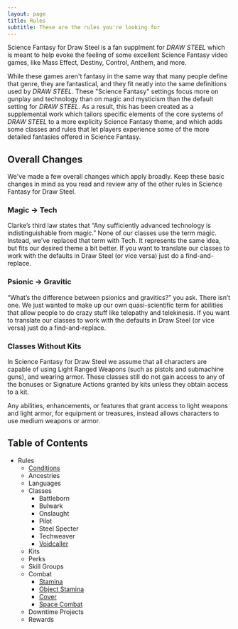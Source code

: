 ```yaml
---
layout: page
title: Rules
subtitle: These are the rules you're looking for
---
```


Science Fantasy for Draw Steel is a fan supplment for *DRAW STEEL* which is meant to help evoke the feeling of some excellent Science Fantasy video games, like Mass Effect, Destiny, Control, Anthem, and more.

While these games aren't fantasy in the same way that many people define that genre, they are fantastical, and they fit neatly into the same definitions used by *DRAW STEEL*. These "Science Fantasy" settings focus more on gunplay and technology than on magic and mysticism than the default setting for *DRAW STEEL*. As a result, this has been created as a supplemental work which tailors specific elements of the core systems of *DRAW STEEL* to a more explicity Science Fantasy theme, and which adds some classes and rules that let players experience some of the more detailed fantasies offered in Science Fantasy.

## Overall Changes
We've made a few overall changes which apply broadly. Keep these basic changes in mind as you read and review any of the other rules in Science Fantasy for Draw Steel.

### Magic → Tech
Clarke’s third law states that “Any sufficiently advanced technology is indistinguishable from magic.” None of our classes use the term magic. Instead, we’ve replaced that term with Tech. It represents the same idea, but fits our desired theme a bit better. If you want to translate our classes to work with the defaults in Draw Steel (or vice versa) just do a find-and-replace.

### Psionic → Gravitic
“What’s the difference between psionics and gravitics?” you ask.
There isn’t one. We just wanted to make up our own quasi-scientific term for abilities that allow people to do crazy stuff like telepathy and telekinesis. If you want to translate our classes to work with the defaults in Draw Steel (or vice versa) just do a find-and-replace.

### Classes Without Kits
In Science Fantasy for Draw Steel we assume that all characters are capable of using Light Ranged Weapons (such as pistols and submachine guns), and wearing armor. These classes still do not gain access to any of the bonuses or Signature Actions granted by kits unless they obtain access to a kit.

Any abilities, enhancements, or features that grant access to light weapons and light armor, for equipment or treasures, instead allows characters to use medium weapons or armor.




## Table of Contents

- Rules
    - [Conditions](/rules/conditions)
    - Ancestries
    - Languages
    - Classes
        - Battleborn
        - Bulwark
        - Onslaught
        - Pilot
        - Steel Specter
        - Techweaver
        - [Voidcaller](/rules/classes/voidcaller)
    - Kits
    - Perks
    - Skill Groups
    - Combat
        - [Stamina](/rules/combat/stamina)
        - [Object Stamina](/rules/combat/object-stamina)
        - [Cover](/rules/combat/cover)
        - [Space Combat](/rules/combat/space-combat)
    - Downtime Projects
    - Rewards


